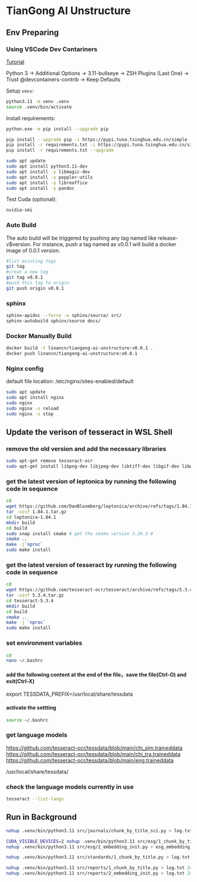 
# TianGong AI Unstructure

## Env Preparing

### Using VSCode Dev Contariners

[Tutorial](https://code.visualstudio.com/docs/devcontainers/tutorial)

Python 3 -> Additional Options -> 3.11-bullseye -> ZSH Plugins (Last One) -> Trust @devcontainers-contrib -> Keep Defaults

Setup `venv`:

```bash
python3.11 -m venv .venv
source .venv/bin/activate
```

Install requirements:

```bash
python.exe -m pip install --upgrade pip

pip install --upgrade pip -i https://pypi.tuna.tsinghua.edu.cn/simple
pip install -r requirements.txt -i https://pypi.tuna.tsinghua.edu.cn/simple
pip install -r requirements.txt --upgrade
```

```bash
sudo apt update
sudo apt install python3.11-dev
sudo apt install -y libmagic-dev
sudo apt install -y poppler-utils
sudo apt install -y libreoffice
sudo apt install -y pandoc
```

Test Cuda (optional):

```bash
nvidia-smi
```

### Auto Build

The auto build will be triggered by pushing any tag named like release-v$version. For instance, push a tag named as v0.0.1 will build a docker image of 0.0.1 version.

```bash
#list existing tags
git tag
#creat a new tag
git tag v0.0.1
#push this tag to origin
git push origin v0.0.1
```

### sphinx

```bash
sphinx-apidoc --force -o sphinx/source/ src/
sphinx-autobuild sphinx/source docs/
```

### Docker Manually Build

```bash
docker build -t linancn/tiangong-ai-unstructure:v0.0.1 .
docker push linancn/tiangong-ai-unstructure:v0.0.1
```

### Nginx config

default file location: /etc/nginx/sites-enabled/default

```bash
sudo apt update
sudo apt install nginx
sudo nginx
sudo nginx -s reload
sudo nginx -s stop
```

## Update the verison of tesseract in WSL Shell
### remove the old version and add the necessary libraries
```bash
sudo apt-get remove tesseract-ocr
sudo apt-get install libpng-dev libjpeg-dev libtiff-dev libgif-dev libwebp-dev libopenjp2-7-dev zlib1g-dev
```
### get the latest version of leptonica by running the following code in sequence 
```bash
cd
wget https://github.com/DanBloomberg/leptonica/archive/refs/tags/1.84.1.tar.gz
tar -xzvf 1.84.1.tar.gz
cd leptonica-1.84.1
mkdir build
cd build
sudo snap install cmake # get the cmake version 3.28.3 #
cmake ..
make -j`nproc`
sudo make install
```
### get the latest version of tesseract by running the following code in sequence 
``` bash
cd
wget https://github.com/tesseract-ocr/tesseract/archive/refs/tags/5.3.4.tar.gz
tar -xzvf 5.3.4.tar.gz
cd tesseract-5.3.4
mkdir build
cd build
cmake ..
make -j `nproc`
sudo make install
```
### set environment variables
``` bash
cd
nano ~/.bashrc
```
#### add the following content at the end of the file，save the file(Ctrl-O) and exit(Ctrl-X)
export TESSDATA_PREFIX=/usr/local/share/tessdata
#### activate the settting
``` bash
source ~/.bashrc
```
### get language models
https://github.com/tesseract-ocr/tessdata/blob/main/chi_sim.traineddata
https://github.com/tesseract-ocr/tessdata/blob/main/chi_tra.traineddata
https://github.com/tesseract-ocr/tessdata/blob/main/eng.traineddata

/usr/local/share/tessdata/

### check the language models currently in use
``` bash
tesseract --list-langs
```

## Run in Background
```bash
nohup .venv/bin/python3.11 src/journals/chunk_by_title_sci.py > log.txt 2>&1 &

CUDA_VISIBLE_DEVICES=2 nohup .venv/bin/python3.11 src/esg/1_chunk_by_title.py > esg_unstructured.log 2>&1 &
nohup .venv/bin/python3.11 src/esg/2_embedding_init.py > esg_embedding_log.txt 2>&1 &

nohup .venv/bin/python3.11 src/standards/1_chunk_by_title.py > log.txt 2>&1 &

nohup .venv/bin/python3.11 src/reports/1_chunk_by_title.py > log.txt 2>&1 &
nohup .venv/bin/python3.11 src/reports/2_embedding_init.py > log.txt 2>&1 &

```